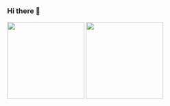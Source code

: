 ### Hi there 👋

<img height="180em" src="https://github-readme-stats.vercel.app/api?username=TheDutchDev&show_icons=true&hide_border=true" />

<img height="180em" src="https://github-readme-stats.vercel.app/api/top-langs/?username=TheDutchDev&show_icons=true&hide_border=true&layout=compact&langs_count=8"/>  

<!--
**TheDutchDev/TheDutchDev** is a ✨ _special_ ✨ repository because its `README.md` (this file) appears on your GitHub profile.

Here are some ideas to get you started:

- 🔭 I’m currently working on ...
- 🌱 I’m currently learning ...
- 👯 I’m looking to collaborate on ...
- 🤔 I’m looking for help with ...
- 💬 Ask me about ...
- 📫 How to reach me: ...
- 😄 Pronouns: ...
- ⚡ Fun fact: ...
-->
